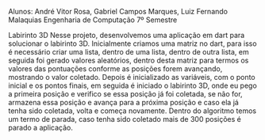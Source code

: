 Alunos: André Vitor Rosa, Gabriel Campos Marques, Luiz Fernando Malaquias
Engenharia de Computação 7º Semestre

Labirinto 3D
Nesse projeto, desenvolvemos uma aplicação em dart para solucionar o labirinto 3D.
Inicialmente criamos uma matriz no dart, para isso é necessário criar uma lista, dentro de uma lista, dentro de outra lista, em seguida foi gerado valores aleatórios, dentro desta matriz para termos os valores das pontuações conforme as posições forem avançando, mostrando o valor coletado.
Depois é inicializado as variáveis, com o ponto inicial e os pontos finais, em seguida é iniciado o labirinto 3D, onde eu pego a primeira posição e verifico se essa posição já foi coletada, se não for, armazena essa posição e avança para a próxima posição e caso ela já tenha sido coletada, volta e começa novamente.
Dentro do algoritmo temos um termo de parada, caso tenha sido coletado mais de 300 posições é parado a aplicação.
